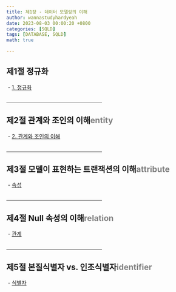 ```yaml
---
title: 제1장 - 데이터 모델링의 이해
author: wannastudyhardyeah
date: 2023-08-03 00:00:20 +0800
categories: [SQLD]
tags: [DATABASE, SQLD]
math: true

---
```

<h2>제1절 정규화</h2>
&nbsp;- <a href="https://wannastudyhardyeah.github.io/posts/01-Data_Modeling-2-Data-Model-and-SQL-01-Normalization" target="blank">1. 정규화</a><br>

<br>
<hr width="50%">
<h2>제2절 관계와 조인의 이해<span style="color: #808080;">entity</span></h2>

&nbsp;- <a href="https://wannastudyhardyeah.github.io/posts/01-Data_Modeling-2-Data-Model-and-SQL-02-Understanding-for-Relationship-and-Join" target="blank">2. 관계와 조인의 이해</a><br>
<br>
<hr width="50%">
<h2>제3절 모델이 표현하는 트랜잭션의 이해<span style="color: #808080;">attribute</span></h2>
&nbsp;- <a href="https://wannastudyhardyeah.github.io/posts/01-Data_Modeling-2-Data-Model-and-SQL-03-Understanding-for-Transaction-that-Model-illustrates/" target="blank">속성</a><br>
<br>
<hr width="50%">
<h2>제4절 Null 속성의 이해<span style="color: #808080;">relation</span></h2>
&nbsp;- <a href="https://wannastudyhardyeah.github.io/posts/01-Data_Modeling-2-Data-Model-and-SQL-04-Understanding-for-Null-Attribute/" target="blank">관계</a><br>
<br>
<hr width="50%">
<h2>제5절 본질식별자 vs. 인조식별자<span style="color: #808080;">identifier</span></h2>
&nbsp;- <a href="https://wannastudyhardyeah.github.io/posts/01-Data_Modeling-2-Data-Model-and-SQL-05-Intrinsic-Indertifier-Versus-Artificial-Identifier/" target="blank">식별자</a><br>
